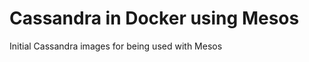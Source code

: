 Cassandra in Docker using Mesos
==============================

Initial Cassandra images for being used with Mesos
